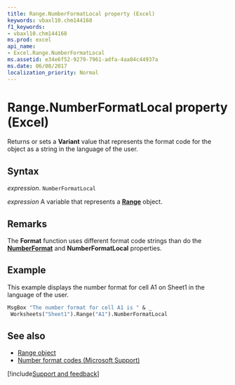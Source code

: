 ```yaml
---
title: Range.NumberFormatLocal property (Excel)
keywords: vbaxl10.chm144168
f1_keywords:
- vbaxl10.chm144168
ms.prod: excel
api_name:
- Excel.Range.NumberFormatLocal
ms.assetid: e34e6f52-9279-7961-adfa-4aa84c44937a
ms.date: 06/08/2017
localization_priority: Normal
---
```


# Range.NumberFormatLocal property (Excel)

Returns or sets a **Variant** value that represents the format code for the object as a string in the language of the user.

## Syntax

_expression_. `NumberFormatLocal`

_expression_ A variable that represents a **[Range](excel.range(object).md)** object.

## Remarks

The **Format** function uses different format code strings than do the **[NumberFormat](Excel.Range.NumberFormat.md)** and **NumberFormatLocal** properties.

## Example

This example displays the number format for cell A1 on Sheet1 in the language of the user.

```vb
MsgBox "The number format for cell A1 is " & _ 
 Worksheets("Sheet1").Range("A1").NumberFormatLocal
```

## See also

- [Range object](Excel.Range(object).md)
- [Number format codes (Microsoft Support)](https://support.office.com/article/number-format-codes-5026bbd6-04bc-48cd-bf33-80f18b4eae68)

[!include[Support and feedback](~/includes/feedback-boilerplate.md)]
